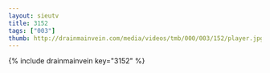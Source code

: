 ```yaml
--- 
layout: sieutv
title: 3152
tags: ["003"]
thumb: http://drainmainvein.com/media/videos/tmb/000/003/152/player.jpg
---
```

{% include drainmainvein key="3152" %} 
